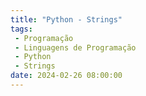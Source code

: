 ```yaml
---
title: "Python - Strings"
tags:
 - Programação
 - Linguagens de Programação
 - Python
 - Strings
date: 2024-02-26 08:00:00
---
```

